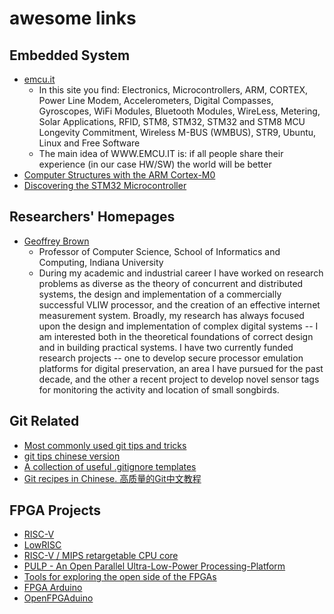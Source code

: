 # awesome links

## Embedded System

* [emcu.it](http://www.emcu.it/)
  - In this site you find: Electronics, Microcontrollers, ARM, CORTEX, Power Line Modem, Accelerometers, Digital Compasses, Gyroscopes, WiFi Modules, Bluetooth Modules, WireLess, Metering, Solar Applications, RFID, STM8, STM32, STM32 and STM8 MCU Longevity Commitment, Wireless M-BUS (WMBUS), STR9, Ubuntu, Linux and Free Software
  - The main idea of WWW.EMCU.IT is: if all people share their experience (in our case HW/SW) the world will be better
* [Computer Structures with the ARM Cortex-M0](http://www.cs.indiana.edu/~geobrown/c335book.pdf)
* [Discovering the STM32 Microcontroller](http://www.cs.indiana.edu/~geobrown/book.pdf)
  
## Researchers' Homepages

* [Geoffrey Brown](http://homes.soic.indiana.edu/geobrown/)
  - Professor of Computer Science, School of Informatics and Computing, Indiana University
  - During my academic and industrial career I have worked on research problems as diverse as the theory of concurrent and distributed systems, the design and implementation of a commercially successful VLIW processor, and the creation of an effective internet measurement system. Broadly, my research has always focused upon the design and implementation of complex digital systems -- I am interested both in the theoretical foundations of correct design and in building practical systems. I have two currently funded research projects -- one to develop secure processor emulation platforms for digital preservation, an area I have pursued for the past decade, and the other a recent project to develop novel sensor tags for monitoring the activity and location of small songbirds.
  
## Git Related

* [Most commonly used git tips and tricks](https://github.com/git-tips/tips)
* [git tips chinese version](https://github.com/521xueweihan/git-tips)
* [A collection of useful .gitignore templates](https://github.com/github/gitignore)
* [Git recipes in Chinese. 高质量的Git中文教程](https://github.com/geeeeeeeeek/git-recipes)

## FPGA Projects

* [RISC-V](https://riscv.org/)
* [LowRISC](http://www.lowrisc.org/)
* [RISC-V / MIPS retargetable CPU core](https://github.com/f32c)
* [PULP - An Open Parallel Ultra-Low-Power Processing-Platform](https://github.com/pulp-platform)
* [Tools for exploring the open side of the FPGAs](https://github.com/FPGAwars)
* [FPGA Arduino](https://github.com/search?q=fpga+arduino&ref=searchresults&type=Repositories&utf8=%E2%9C%93)
* [OpenFPGAduino](https://github.com/OpenFPGAduino)
